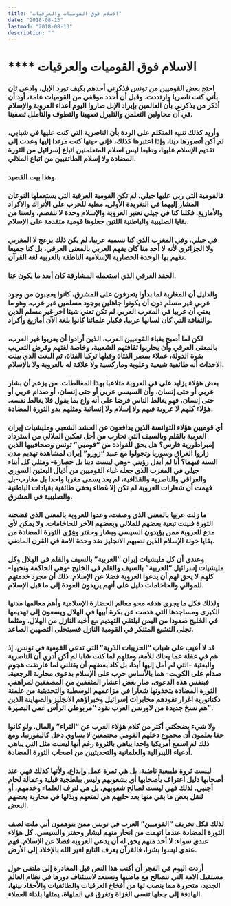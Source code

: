 ```yaml
---
title: "الاسلام فوق القوميات والعرقيات"
date: "2018-08-13"
lastmod: "2018-08-13"
description: ""
---
```

# **** **الاسلام فوق القوميات والعرقيات**

### احتج بعض القوميين من تونس فذكرني أحدهم بكيف تورد الإبل، وادعى ثان بأني كنت ناصريا وارتددت. وقبل أن أحدد موقفي من القوميات عامة، أود أن أذكر من يذكرني بأن العالمين بإيراد الإبل صاروا اليوم أعداء العروبة والإسلام في آن محاولين التعلمن والتلبرل تصهينا والتطوف والتأملل تصفينا.

### وأريد كذلك تنبيه المتكلم على الردة بأن الناصرية التي كنت عليها في شبابي، لم أكن أتصورها دينا، وإذا اعتبرها كذلك، فإني حينها كنت مرتدا إليها وعدت إلى تقديم الإسلام عليها، وطبعا ليس اسلام المتعلمنين اتباع إسرائيل من الثورة المضادة ولا إسلام الطائفيين من اتباع الملالي.

### وهذا بيت القصيد.

### فالقومية التي ربي عليها جيلي، لم تكن القومية العرقية التي يستعملها النوعان المشار إليهما في التغريدة الأولى، مطية للحرب على الأتراك والاكراد والأمازيغ. فكلنا كنا في جيلي نعتبر العروبة والإسلام وحدة لا تنفصم، ولسنا من بقايا الصليبية والباطنية اللتين جعلوها قومية متقدمة على الإسلام.

### في جيلي، وفي المغرب الذي كنا نسميه عربيا، لم يكن ذلك يزعج لا المغربي ولا الجزائري لأنه لا أحد منا كان يفهم العربي بالمعنى العرقي، بل كنا جميعا نفهم بها الوحدة الحضارية الإسلامية الناطقة بالعربية لغة القرآن.

### الحقد العرقي الذي استعمله المشارقة كان أبعد ما يكون عنا.

### والدليل أن المغاربة لما بدأوا يتعرفون على المشرق، كانوا يعجبون من وجود عربي غير مسلم دون أن يكونوا جاهلين بوجود مسلمين غير عرب. وهو ما يعني أن عربيا في المغرب العربي لم تكن تعني شيئا آخر غير مسلم الدين والثقافة التي كان لسانها عربيا، فكبار علمائنا كانوا بلغة الآن أمازيغ وأكراد.

### لكن لما أصبح بغباء القوميين العرب، الذين أرادوا أن يعربوا غير العرب، بالمعنى العرقي وأن يحاربوا ثقافتهم الشعبية، وخاصة لغتهم وفرض التعريب بقوة الدولة، عملاء بمصر الفتاة وقبلها تركيا الفتاة، ثم البعث الذي بينت الاحداث أنه طائفية شيعية وعلوية وماركسية ولا علاقة له بالعروبة ولا بالإسلام.

### بعض هؤلاء يزايد علي في العروبة متلاعبا بهذا المغالطات. من يزعم أن بشار عربي أو حتى إنسان، وأن السيسي عربي أو حتى إنسان، أو صدام عربي أو حتى إنسان، فهو يغالط الناس فرضا على أنه واع بما يقول فلا يغالط نفسه. هؤلاء كلهم لا عروبة فيهم ولا إسلام ولا إنسانية ومثلهم بدو الثورة المضادة.

### أي قوميين هؤلاء التوانسة الذين يدافعون عن الحشد الشعبي ومليشيات إيران العربية بالقلم وبالسيف التي تحارب من أجل تمكين الملالي من استرداد إمبراطورية فارس؟ هل يحق للقوادة من “قوميي” تونس وصحافييها الذين زاروا العراق وسوريا وتجولوا مع عبيد “زورو” إيران لمشاهدة تهديم مدن السنة فيهما؟ أنا لم أبدل رؤيتي -وهي ليست دينا بل حضارة- ومثلي كل أبناء جيلي في المغرب الذي جعله غباء القوميين من أذيال البعثين السوري والعراقي والناصرية والقذافية، لم يعد يسمى مغربا واحدا بل مغارب-بل فهمت أن شعارات العروبة لم تكن إلا غطاء يخفي طائفية بقيادات الباطنية والصليبية في المشرق.

### ما زلت عربيا بالمعنى الذي وصفت، وعدوا للعروبة بالمعنى الذي فضحته الثورة فبينت تبعية بعضهم للملالي وبعضهم الآخر للحاخامات. ولا يمكن لأي مدع للعروبة ممن يؤيدون السيسي وبشار وحفتر وغِرّي الثورة المضادة من بقايا خونة الإسلام الذين نصبهم الانجليز ضد وحدة الامة في القرن الماضي.

### وعندي أن كل مليشيات إيران “العربية” بالسيف والقلم في الهلال وكل مليشيات إسرائيل “العربية” بالسيف والقلم في الخليج -وهي الحاكمة ونخبها- كلهم لا يحق لهم أن يدعوا العروبة فضلا عن الإسلام. ذلك أن مجرد خدمتهم للموالي والحاخامات دليل على أنهم يريدون العودة إلى ما قبل الإسلام.

### ولذلك فكل ما يجري هدفه محو معالم الحضارة الإسلامية وأهم معالمها مدنها الكبرى ومساجدها التي هدمت عن بكرة أبيها في الهلال ويسعون إلى تهديمها في الخليج صعودا من اليمن ليلتقي التهديم مع أخيه النازل من الهلال. ومثلما تجلى التشيع المتنكر في القومية النازل فسيتجلى التصهين الصاعد.

### قد لا أعيب على شباب “الحزيبات الذرية” التي تدعي القومية في تونس، إذ هم في غفلة عما يحاك للأمة، ومثلهم لما كنت شابا لم أكن أدري أن الناصرية والبعثية -التي لم أمل إليها أبدا، بل كاد بعضهم أن يقتلني لما عارضت هجوم صدام على الكويت- هما بالأساس حرب على الإسلام بدعوى محاربة الرجعية. فبنفس هذه الدعوى، صار بعض اعشار المثقفين من المصفقين لمراهقي الثورة المضادة يتخذونها شعارا في مزاعمهم الوسطية والتحديثية من علمنة دكتاتورية اغرار تقودهم مخابرات إسرائيل وخبراؤهم الانجليز والصهاينة الذين هم نسخ جديدة من لاورنس العرب تقود “مربوطي الرأس عمي البصيرة”.

### ولا شيء يضحكني أكثر من كلام هؤلاء العرب عن “الثراء” والمال. ولو كانوا حقا يعلمون أن مجموع دخلهم القومي مجتمعين لا يساوي دخل كاليفورنيا، ومع ذلك لم اسمع أمريكيا واحدا يباهي بالثروة رغم أنها ليست مثل التي يباهي أدعياء الليبرالية والعلمانية والتحديثيين من اصحاب الثورة المضادة.

### ليست ثروة طبيعية ناضبة، بل هي ثمرة عمل وإبداع، ولأنها كذلك فهي عند أصحابها دليل اعتراف بأصحابها أي بشعوبهم وليس ببلطجية قبلية وعمالة لحام أجنبي. لذلك فهي ليست لصالح شعوبهم، بل هي لترف العلماء وخدمهم، أو لنقل بعض ما بقي منها بعد حلبهم هي لمتعهم وبذلها في محاربة بعضهم البعض.

### لذلك فكل تخريف “القوميين” العرب في تونس ممن يتوهمون أني ملت لصف الثورة المضادة عندما اتهمت من انحاز منهم لبشار وحفتر والسيسي، كل هؤلاء عندي سواء: لا أحد منهم يحق له أن يدعي العروبة فضلا عن الإسلام. فهم عندي ليسوا بشرا، فالقرآن يعرف التابع لغير الله بالإخلاد إلى الأرض.

### أردت اليوم في الفجر أن أكتب هذا النص قبل المغادرة إلى ملتقى حول مستقبل الامة التي تتصالح مع ماضيها وتستعد لاستئناف دورها في نظام العالم الجديد، متحررة مما ينصب لها من أفخاخ العرقيات والطائفيات والأحقاد بينها، الهادفة إلى جعلها تنسى الغزاة وتغرق في الملهاة، يمثلها بلداء العملاء.

###